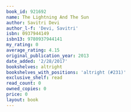 ```yaml
---
book_id: 921692
name: The Lightning And The Sun
author: Savitri Devi
author_l-f: 'Devi, Savitri'
isbn: 0937944149
isbn13: 9780937944141
my_rating: 0
average_rating: 4.15
original_publication_year: 2013
date_added: '2/28/2017'
bookshelves: altright
bookshelves_with_positions: 'altright (#231)'
exclusive_shelf: read
read_count: 0
owned_copies: 0
price: 0
layout: book
---
```

